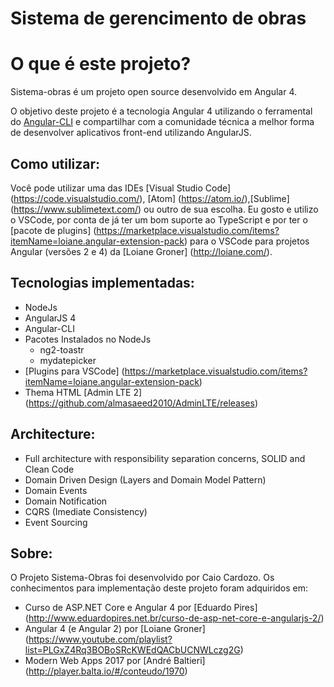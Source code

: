 # Sistema de gerencimento de obras

O que é este projeto?
=====================
Sistema-obras é um projeto open source desenvolvido em Angular 4.

O objetivo deste projeto é a tecnologia Angular 4 utilizando o ferramental do [Angular-CLI](https://github.com/angular/angular-cli) e compartilhar com a comunidade técnica a melhor forma de desenvolver aplicativos front-end utilizando AngularJS.

## Como utilizar:
Você pode utilizar uma das IDEs [Visual Studio Code] (https://code.visualstudio.com/), [Atom] (https://atom.io/),[Sublime] (https://www.sublimetext.com/) ou outro de sua escolha. Eu gosto e utilizo o VSCode, por conta de já ter um bom suporte ao TypeScript e por ter o [pacote de plugins] (https://marketplace.visualstudio.com/items?itemName=loiane.angular-extension-pack) para o VSCode para projetos Angular (versões 2 e 4) da [Loiane Groner] (http://loiane.com/).

## Tecnologias implementadas:

- NodeJs
- AngularJS 4
- Angular-CLI
- Pacotes Instalados no NodeJs
  - ng2-toastr
  - mydatepicker
- [Plugins para VSCode] (https://marketplace.visualstudio.com/items?itemName=loiane.angular-extension-pack)
- Thema HTML [Admin LTE 2] (https://github.com/almasaeed2010/AdminLTE/releases)

## Architecture:

- Full architecture with responsibility separation concerns, SOLID and Clean Code
- Domain Driven Design (Layers and Domain Model Pattern)
- Domain Events
- Domain Notification
- CQRS (Imediate Consistency)
- Event Sourcing

## Sobre:
O Projeto Sistema-Obras foi desenvolvido por Caio Cardozo.
Os conhecimentos para implementação deste projeto foram adquiridos em:
- Curso de ASP.NET Core e Angular 4 por [Eduardo Pires] (http://www.eduardopires.net.br/curso-de-asp-net-core-e-angularjs-2/)
- Angular 4 (e Angular 2) por [Loiane Groner] (https://www.youtube.com/playlist?list=PLGxZ4Rq3BOBoSRcKWEdQACbUCNWLczg2G)
- Modern Web Apps 2017 por [André Baltieri] (http://player.balta.io/#/conteudo/1970)
